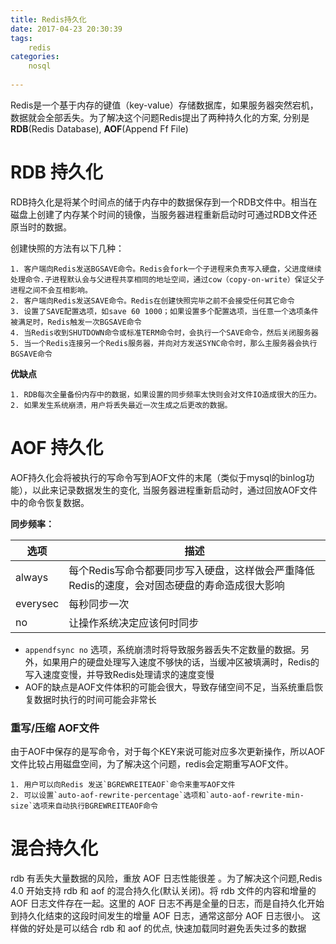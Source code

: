 ```yaml
---
title: Redis持久化
date: 2017-04-23 20:30:39
tags:
	redis
categories:
	nosql
  
---
```


Redis是一个基于内存的键值（key-value）存储数据库，如果服务器突然宕机，数据就会全部丢失。为了解决这个问题Redis提出了两种持久化的方案, 分别是**RDB**(Redis Database), **AOF**(Append Ff File) 

# RDB 持久化
RDB持久化是将某个时间点的储于内存中的数据保存到一个RDB文件中。相当在磁盘上创建了内存某个时间的镜像，当服务器进程重新启动时可通过RDB文件还原当时的数据。

创建快照的方法有以下几种：

	1. 客户端向Redis发送BGSAVE命令。Redis会fork一个子进程来负责写入硬盘，父进度继续处理命令.子进程默认会与父进程共享相同的地址空间，通过cow（copy-on-write）保证父子进程之间不会互相影响。
	2. 客户端向Redis发送SAVE命令。Redis在创建快照完毕之前不会接受任何其它命令
	3. 设置了SAVE配置选项，如save 60 1000；如果设置多个配置选项，当任意一个选项条件被满足时，Redis触发一次BGSAVE命令
	4. 当Redis收到SHUTDOWN命令或标准TERM命令时，会执行一个SAVE命令，然后关闭服务器
	5. 当一个Redis连接另一个Redis服务器，并向对方发送SYNC命令时，那么主服务器会执行BGSAVE命令

**优缺点**

	1. RDB每次全量备份内存中的数据，如果设置的同步频率太快则会对文件IO造成很大的压力。
	2. 如果发生系统崩溃，用户将丢失最近一次生成之后更改的数据。

# AOF 持久化

AOF持久化会将被执行的写命令写到AOF文件的末尾（类似于mysql的binlog功能），以此来记录数据发生的变化, 当服务器进程重新启动时，通过回放AOF文件中的命令恢复数据。

**同步频率：** 

|选项           | 描述                 
|--------------|------------------------------------------------- 
|always        |每个Redis写命令都要同步写入硬盘，这样做会严重降低Redis的速度，会对固态硬盘的寿命造成很大影响
|everysec      |每秒同步一次
|no            |让操作系统决定应该何时同步

- `appendfsync no` 选项，系统崩溃时将导致服务器丢失不定数量的数据。另外，如果用户的硬盘处理写入速度不够快的话，当缓冲区被填满时，Redis的写入速度变慢，并导致Redis处理请求的速度变慢
- AOF的缺点是AOF文件体积的可能会很大，导致存储空间不足，当系统重启恢复数据时执行的时间可能会非常长

### 重写/压缩 AOF文件
由于AOF中保存的是写命令，对于每个KEY来说可能对应多次更新操作，所以AOF文件比较占用磁盘空间，为了解决这个问题，redis会定期重写AOF文件。

	1. 用户可以向Redis 发送`BGREWREITEAOF`命令来重写AOF文件
	2. 可以设置`auto-aof-rewrite-percentage`选项和`auto-aof-rewrite-min-size`选项来自动执行BGREWREITEAOF命令


# 混合持久化 

 rdb 有丢失大量数据的风险，重放 AOF 日志性能很差 。为了解决这个问题,Redis 4.0 开始支持 rdb 和 aof 的混合持久化(默认关闭)。将 rdb 文件的内容和增量的 AOF 日志文件存在一起。这里的 AOF 日志不再是全量的日志，而是自持久化开始到持久化结束的这段时间发生的增量 AOF 日志，通常这部分 AOF 日志很小。
 这样做的好处是可以结合 rdb 和 aof 的优点, 快速加载同时避免丢失过多的数据

